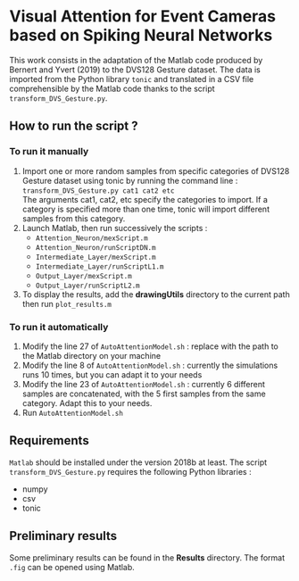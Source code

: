 # Visual Attention for Event Cameras based on Spiking Neural Networks

This work consists in the adaptation of the Matlab code produced by Bernert and Yvert (2019) to the DVS128 Gesture dataset. 
The data is imported from the Python library `tonic` and translated in a CSV file comprehensible by the Matlab code thanks to the script `transform_DVS_Gesture.py`.

## How to run the script ? 

### To run it manually 

1) Import one or more random samples from specific categories of DVS128 Gesture dataset using tonic by running the command line :
   `transform_DVS_Gesture.py cat1 cat2 etc`  
   The arguments cat1, cat2, etc specify the categories to import. 
   If a category is specified more than one time, tonic will import different samples from this category.
2) Launch Matlab, then run successively the scripts : 
   * `Attention_Neuron/mexScript.m`
   * `Attention_Neuron/runScriptDN.m`
   * `Intermediate_Layer/mexScript.m`
   * `Intermediate_Layer/runScriptL1.m`
   * `Output_Layer/mexScript.m`
   * `Output_Layer/runScriptL2.m`
3) To display the results, add the **drawingUtils** directory to the current path then run `plot_results.m`

### To run it automatically

1) Modify the line 27 of `AutoAttentionModel.sh` : replace with the path to the Matlab directory on your machine
2) Modify the line 8 of `AutoAttentionModel.sh` : currently the simulations runs 10 times, but you can adapt it to your needs
3) Modify the line 23 of `AutoAttentionModel.sh` : currently 6 different samples are concatenated, with the 5 first samples from the same category. Adapt this to your needs. 
4) Run `AutoAttentionModel.sh`
  
## Requirements
  
`Matlab` should be installed under the version 2018b at least. 
The script `transform_DVS_Gesture.py` requires the following Python libraries : 
- numpy
- csv
- tonic

## Preliminary results
Some preliminary results can be found in the **Results** directory. The format `.fig` can be opened using Matlab. 
